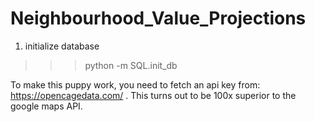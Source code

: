 # Neighbourhood_Value_Projections

1. initialize database 
>>> python -m SQL.init\_db


To make this puppy work, you need to fetch an api key from: 
https://opencagedata.com/ . This turns out to be 100x superior
to the google maps API.
